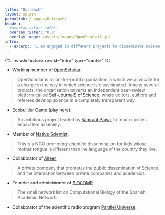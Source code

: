 ```yaml
---
title: "Outreach"
layout: splash
permalink: /_pages/Outreach/
header:
  #overlay_color: "#000"
  overlay_filter: "0.5"
  overlay_image: /assets/images/OpenScholar2.jpg
intro: 
  - excerpt: 'I am engaged in different projects to disseminate science to a broad audience and to promote fair and transparent scientific publishing.'
---
```

{% include feature_row id="intro" type="center" %}





* Working member of [OpenScholar](http://www.openscholar.org.uk/).
> OpenScholar is a non-for-profit organization in which we advocate for a change in the way in  which science is disseminated. Among several projects, the organization governs an independent peer-review platform called [Self-JournalS of Science](http://www.sjscience.org/), where editors, authors and referees develop science in a completely  transparent way. 

* Ecobuilder Game (play [here](http://ecobuildergame.org/)).
> An ambitious project leaded by [Samraat Pawar](pawarlab.org) to teach species ecosystem assembly.

* Member of [Native Scientist](https://www.nativescientist.com/).
> This is a NGO promoting scientific dissemination for kids whose mother tongue is different than the language of the country they live.

* Collaborator of [Alleen](http://www.aleen.org/).
> A private company that promotes the public dissemination of Science and the interaction between private companies and academics.

* Founder and administrator of [BIOCOMP](http://www.rediris.es/list/info/biocomp.html).
> The email network list on Computational Biology of the Spanish Academic Network.

* Collaborator of the scientific radio program [Parallel Universe](http://www.ivoox.com/169-secuencia-plegamiento-evolucion-las-proteinas-02-06-14-universo-paralelo-audios-mp3_rf_3198267_1.html).








